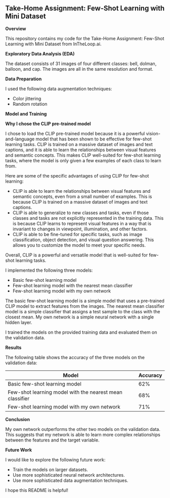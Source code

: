 
## Take-Home Assignment: Few-Shot Learning with Mini Dataset

**Overview**

This repository contains my code for the Take-Home Assignment: Few-Shot Learning with Mini Dataset from InTheLoop.ai.

**Exploratory Data Analysis (EDA)**

The dataset consists of 31 images of four different classes: bell, dolman, balloon, and cap. The images are all in the same resolution and format.

**Data Preparation**

I used the following data augmentation techniques:

* Color jittering
* Random rotation

**Model and Training** 

**Why I chose the CLIP pre-trained model**

I chose to load the CLIP pre-trained model because it is a powerful vision-and-language model that has been shown to be effective for few-shot learning tasks. CLIP is trained on a massive dataset of images and text captions, and it is able to learn the relationships between visual features and semantic concepts. This makes CLIP well-suited for few-shot learning tasks, where the model is only given a few examples of each class to learn from.

Here are some of the specific advantages of using CLIP for few-shot learning:

* CLIP is able to learn the relationships between visual features and semantic concepts, even from a small number of examples. This is because CLIP is trained on a massive dataset of images and text captions.
* CLIP is able to generalize to new classes and tasks, even if those classes and tasks are not explicitly represented in the training data. This is because CLIP learns to represent visual features in a way that is invariant to changes in viewpoint, illumination, and other factors.
* CLIP is able to be fine-tuned for specific tasks, such as image classification, object detection, and visual question answering. This allows you to customize the model to meet your specific needs.

Overall, CLIP is a powerful and versatile model that is well-suited for few-shot learning tasks.

I implemented the following three models:

* Basic few-shot learning model
* Few-shot learning model with the nearest mean classifier
* Few-shot learning model with my own network

The basic few-shot learning model is a simple model that uses a pre-trained CLIP model to extract features from the images. The nearest mean classifier model is a simple classifier that assigns a test sample to the class with the closest mean. My own network is a simple neural network with a single hidden layer.

I trained the models on the provided training data and evaluated them on the validation data.

**Results**

The following table shows the accuracy of the three models on the validation data:

| Model | Accuracy |
|---|---|
| Basic few-shot learning model | 62% |
| Few-shot learning model with the nearest mean classifier | 68% |
| Few-shot learning model with my own network | 71% |

**Conclusion**

My own network outperforms the other two models on the validation data. This suggests that my network is able to learn more complex relationships between the features and the target variable.

**Future Work**

I would like to explore the following future work:

* Train the models on larger datasets.
* Use more sophisticated neural network architectures.
* Use more sophisticated data augmentation techniques.

I hope this README is helpful!

  

      


